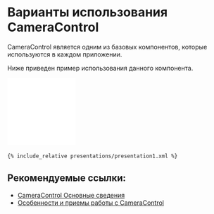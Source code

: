 # Варианты использования CameraControl 

CameraControl является одним из базовых компонентов, которые используются в каждом приложении. 

Ниже приведен пример использования данного компонента.

![](screenshots/no_image.png)

```xml
{% include_relative presentations/presentation1.xml %}
```



## Рекомендуемые ссылки:

- [CameraControl Основные сведения](README.md)
- [Особенности и приемы работы с CameraControl](hints.md)